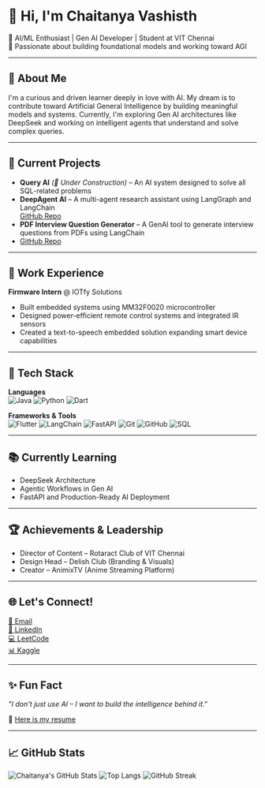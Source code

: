 # 👋 Hi, I'm Chaitanya Vashisth

🚀 AI/ML Enthusiast | Gen AI Developer | Student at VIT Chennai  
🎯 Passionate about building foundational models and working toward AGI

---

## 🧠 About Me
I'm a curious and driven learner deeply in love with AI. My dream is to contribute toward Artificial General Intelligence by building meaningful models and systems. Currently, I'm exploring Gen AI architectures like DeepSeek and working on intelligent agents that understand and solve complex queries.

---

## 🔭 Current Projects
- **Query AI** *(🚧 Under Construction)* – An AI system designed to solve all SQL-related problems  
- **DeepAgent AI** – A multi-agent research assistant using LangGraph and LangChain  
  [GitHub Repo](https://github.com/Chaitanya782/DeepAgentAI)
- **PDF Interview Question Generator** – A GenAI tool to generate interview questions from PDFs using LangChain
- [GitHub Repo](https://github.com/Chaitanya782/pdf-interview-questions-generator)


---

## 💼 Work Experience
**Firmware Intern** @ IOTfy Solutions  
- Built embedded systems using MM32F0020 microcontroller  
- Designed power-efficient remote control systems and integrated IR sensors  
- Created a text-to-speech embedded solution expanding smart device capabilities

---

## 🧰 Tech Stack

**Languages**  
![Java](https://img.shields.io/badge/Java-%23ED8B00.svg?style=flat&logo=java&logoColor=white)
![Python](https://img.shields.io/badge/Python-3670A0?style=flat&logo=python&logoColor=ffdd54)
![Dart](https://img.shields.io/badge/Dart-0175C2?style=flat&logo=dart&logoColor=white)

**Frameworks & Tools**  
![Flutter](https://img.shields.io/badge/Flutter-02569B?style=flat&logo=flutter&logoColor=white)
![LangChain](https://img.shields.io/badge/LangChain-AI%20Framework-brightgreen)
![FastAPI](https://img.shields.io/badge/FastAPI-005571?style=flat&logo=fastapi)
![Git](https://img.shields.io/badge/Git-F05032?style=flat&logo=git&logoColor=white)
![GitHub](https://img.shields.io/badge/GitHub-181717?style=flat&logo=github)
![SQL](https://img.shields.io/badge/SQL-4479A1?style=flat&logo=postgresql&logoColor=white)

---

## 📚 Currently Learning
- DeepSeek Architecture  
- Agentic Workflows in Gen AI  
- FastAPI and Production-Ready AI Deployment

---

## 🏆 Achievements & Leadership
- Director of Content – Rotaract Club of VIT Chennai  
- Design Head – Delish Club (Branding & Visuals)  
- Creator – AnimixTV (Anime Streaming Platform)

---

## 🌐 Let's Connect!
[📧 Email](mailto:chaitanya.vashisth1@gmail.com)  
[🔗 LinkedIn](https://www.linkedin.com/in/chaitanyavashisth/)  
[💻 LeetCode](https://leetcode.com/u/Chaitanya2882/)  
[📊 Kaggle ](https://www.kaggle.com/code/drapes/)

---

## ✨ Fun Fact
_"I don't just use AI – I want to build the intelligence behind it."_

📄 [Here is my resume](https://drive.google.com/file/d/1QZwENstqUWVy7MfeZcPG9JhXQY-a8U8a/view?usp=sharing)

---

## 📈 GitHub Stats

![Chaitanya's GitHub Stats](https://github-readme-stats.vercel.app/api?username=Chaitanya782&show_icons=true&theme=tokyonight)
![Top Langs](https://github-readme-stats.vercel.app/api/top-langs/?username=Chaitanya782&layout=compact&theme=tokyonight)
![GitHub Streak](https://streak-stats.demolab.com/?user=Chaitanya782&theme=tokyonight)


